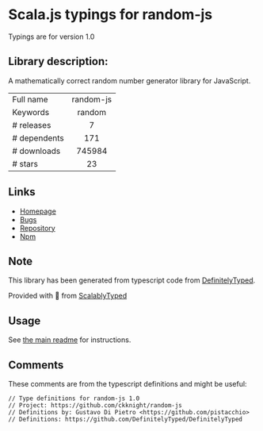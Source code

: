 
# Scala.js typings for random-js

Typings are for version 1.0

## Library description:
A mathematically correct random number generator library for JavaScript.

|                    |                 |
| ------------------ | :-------------: |
| Full name          | random-js |
| Keywords           | random |
| # releases         | 7 |
| # dependents       | 171 |
| # downloads        | 745984 |
| # stars            | 23 |

## Links
- [Homepage](https://github.com/ckknight/random-js)
- [Bugs](https://github.com/ckknight/random-js/issues)
- [Repository](https://github.com/ckknight/random-js)
- [Npm](https://www.npmjs.com/package/random-js)
    


## Note
This library has been generated from typescript code from [DefinitelyTyped](https://definitelytyped.org).

Provided with :purple_heart: from [ScalablyTyped](https://github.com/oyvindberg/ScalablyTyped)

## Usage
See [the main readme](../../readme.md) for instructions.

## Comments

These comments are from the typescript definitions and might be useful:
```
// Type definitions for random-js 1.0
// Project: https://github.com/ckknight/random-js
// Definitions by: Gustavo Di Pietro <https://github.com/pistacchio>
// Definitions: https://github.com/DefinitelyTyped/DefinitelyTyped

```

